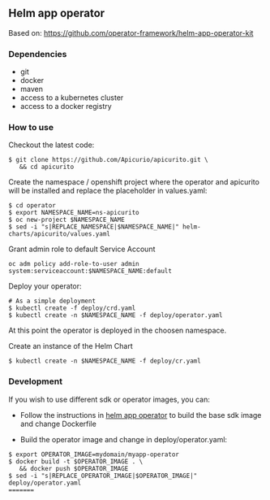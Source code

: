 ## Helm app operator
Based on: https://github.com/operator-framework/helm-app-operator-kit

### Dependencies
- git
- docker
- maven
- access to a kubernetes cluster
- access to a docker registry

### How to use
Checkout the latest code:
```
$ git clone https://github.com/Apicurio/apicurito.git \
   && cd apicurito
```

Create the namespace / openshift project where the operator and apicurito will be installed and replace the placeholder in values.yaml:
```
$ cd operator
$ export NAMESPACE_NAME=ns-apicurito
$ oc new-project $NAMESPACE_NAME
$ sed -i "s|REPLACE_NAMESPACE|$NAMESPACE_NAME|" helm-charts/apicurito/values.yaml
```

Grant admin role to default Service Account
```
oc adm policy add-role-to-user admin system:serviceaccount:$NAMESPACE_NAME:default
```

Deploy your operator:
```
# As a simple deployment
$ kubectl create -f deploy/crd.yaml
$ kubectl create -n $NAMESPACE_NAME -f deploy/operator.yaml
```

At this point the operator is deployed in the choosen namespace.

Create an instance of the Helm Chart
```                                                                 
$ kubectl create -n $NAMESPACE_NAME -f deploy/cr.yaml
```
### Development
If you wish to use different sdk or operator images, you can:

 * Follow the instructions in [helm app operator](https://github.com/operator-framework/helm-app-operator-kit/tree/master/helm-app-operator) to build the base sdk image and change Dockerfile

 * Build the operator image and change in deploy/operator.yaml:
```
$ export OPERATOR_IMAGE=mydomain/myapp-operator
$ docker build -t $OPERATOR_IMAGE . \
   && docker push $OPERATOR_IMAGE
$ sed -i "s|REPLACE_OPERATOR_IMAGE|$OPERATOR_IMAGE|" deploy/operator.yaml
=======
```
